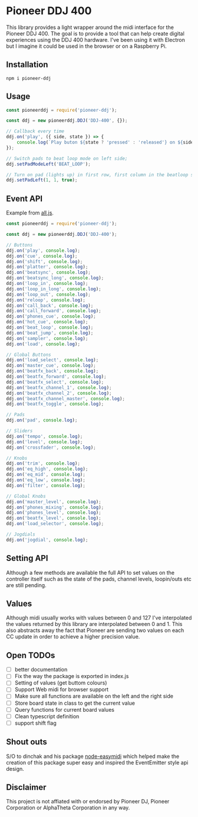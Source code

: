 # Pioneer DDJ 400

This library provides a light wrapper around the midi interface for the Pioneer DDJ 400. The goal is to provide a tool that can help create digital experiences using the DDJ 400 hardware. I've been using it with Electron but I imagine it could be used in the browser or on a Raspberry Pi.

## Installation

```
npm i pioneer-ddj
```

## Usage

```js
const pioneerddj = require('pioneer-ddj');

const ddj = new pioneerddj.DDJ('DDJ-400', {});

// Callback every time
ddj.on('play', ({ side, state }) => {
    console.log(`Play buton ${state ? 'pressed' : 'released'} on ${side} side!`);
});

// Switch pads to beat loop mode on left side;
ddj.setPadModeLeft('BEAT_LOOP');

// Turn on pad (lights up) in first row, first column in the beatloop section
ddj.setPadLeft(1, 1, true);
```

## Event API

Example from [all.js](examples/all.js).

```js
const pioneerddj = require('pioneer-ddj');

const ddj = new pioneerddj.DDJ('DDJ-400');

// Buttons
ddj.on('play', console.log);
ddj.on('cue', console.log);
ddj.on('shift', console.log);
ddj.on('platter', console.log);
ddj.on('beatsync', console.log);
ddj.on('beatsync_long', console.log);
ddj.on('loop_in', console.log);
ddj.on('loop_in_long', console.log);
ddj.on('loop_out', console.log);
ddj.on('reloop', console.log);
ddj.on('call_back', console.log);
ddj.on('call_forward', console.log);
ddj.on('phones_cue', console.log);
ddj.on('hot_cue', console.log);
ddj.on('beat_loop', console.log);
ddj.on('beat_jump', console.log);
ddj.on('sampler', console.log);
ddj.on('load', console.log);

// Global Buttons
ddj.on('load_select', console.log);
ddj.on('master_cue', console.log);
ddj.on('beatfx_back', console.log);
ddj.on('beatfx_forward', console.log);
ddj.on('beatfx_select', console.log);
ddj.on('beatfx_channel_1', console.log);
ddj.on('beatfx_channel_2', console.log);
ddj.on('beatfx_channel_master', console.log);
ddj.on('beatfx_toggle', console.log);

// Pads
ddj.on('pad', console.log);

// Sliders
ddj.on('tempo', console.log);
ddj.on('level', console.log);
ddj.on('crossfader', console.log);

// Knobs
ddj.on('trim', console.log);
ddj.on('eq_high', console.log);
ddj.on('eq_mid', console.log);
ddj.on('eq_low', console.log);
ddj.on('filter', console.log);

// Global Knobs
ddj.on('master_level', console.log);
ddj.on('phones_mixing', console.log);
ddj.on('phones_level', console.log);
ddj.on('beatfx_level', console.log);
ddj.on('load_selector', console.log);

// Jogdials
ddj.on('jogdial', console.log);
```

## Setting API

Although a few methods are available the full API to set values on the controller itself such as the state of the pads, channel levels, loopin/outs etc are still pending.

## Values

Although midi usually works with values between 0 and 127 I've interpolated the values returned by this library are interpolated between 0 and 1. This also abstracts away the fact that Pioneer are sending two values on each CC update in order to achieve a higher precision value.

## Open TODOs

-   [ ] better documentation
-   [ ] Fix the way the package is exported in index.js
-   [ ] Setting of values (get buttom colours)
-   [ ] Support Web midi for browser support
-   [ ] Make sure all functions are available on the left and the right side
-   [ ] Store board state in class to get the current value
-   [ ] Query functions for current board values
-   [ ] Clean typescript definition
-   [ ] support shift flag

## Shout outs

S/O to dinchak and his package [node-easymidi](https://github.com/dinchak/node-easymidi) which helped make the creation of this package super easy and inspired the EventEmitter style api design.

## Disclaimer

This project is not affiated with or endorsed by Pioneer DJ, Pioneer Corporation or AlphaTheta Corporation in any way.
